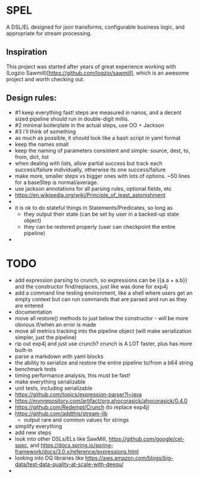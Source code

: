 # SPEL
A DSL/EL designed for json transforms, configurable business logic, and appropriate for stream processing.

## Inspiration
This project was started after years of great experience working with (Logzio Sawmill)[https://github.com/logzio/sawmill], which is an awesome project and worth checking out.

## Design rules:
- #1 keep everything fast! steps are measured in nanos, and a decent sized pipeline should run in double-digit millis.
- #2 minimal boilerplate in the actual steps, use OO + Jackson
- #3 i'll think of something
- as much as possible, it should look like a bash script in yaml format
- keep the names small
- keep the naming of parameters consistent and simple: source, dest, to, from, dict, list
- when dealing with lists, allow partial success but track each success/failure individually, otherwise its one success/failure
- make more, smaller steps vs bigger ones with lots of options. ~50 lines for a baseStep is normal/average.
- use jackson annotations for all parsing rules, optional fields, etc
- https://en.wikipedia.org/wiki/Principle_of_least_astonishment
- 
- it is ok to do stateful things in Statements/Predicates, so long as 
  - they output their state (can be set by user in a backed-up state object)
  - they can be restored properly (user can checkpoint the entire pipeline)
- 

# TODO
- add expression parsing to crunch, so expressions can be {{a.a + a.b}} and the constructor find/replaces, just like was done for exp4j
- add a command line testing environment, like a shell where users get an empty context but can run commands that are parsed and run as they are entered
- documentation
- move all restore() methods to just below the constructor - will be more obvious if/when an error is made
- move all metrics tracking into the pipeline object (will make serialization simpler, just the pipeline)
- rip out exp4j and just use crunch? crunch is A LOT faster, plus has more built-in
- parse a markdown with yaml blocks
- the ability to serialize and restore the entire pipeline to/from a b64 string
- benchmark tests
- timing performance analysis, this must be fast!
- make everything serializable
- unit tests, including serializable
- https://github.com/topics/expression-parser?l=java
- https://mvnrepository.com/artifact/org.ahocorasick/ahocorasick/0.4.0
- https://github.com/Redempt/Crunch (to replace exp4j)
- https://github.com/addthis/stream-lib
  - output rare and common values for strings
- simplify everything
- add new steps
- look into other DSLs/ELs like SawMill, https://github.com/google/cel-spec, and https://docs.spring.io/spring-framework/docs/3.0.x/reference/expressions.html
- looking into DQ libraries like https://aws.amazon.com/blogs/big-data/test-data-quality-at-scale-with-deequ/
- 